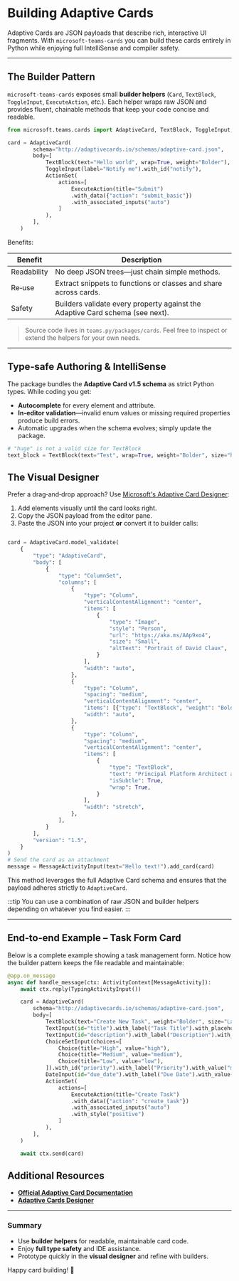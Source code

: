# Building Adaptive Cards

Adaptive Cards are JSON payloads that describe rich, interactive UI fragments.
With `microsoft-teams-cards` you can build these cards entirely in Python while enjoying full IntelliSense and compiler safety.

---

## The Builder Pattern

`microsoft-teams-cards` exposes small **builder helpers** (`Card`, `TextBlock`, `ToggleInput`, `ExecuteAction`, _etc._).
Each helper wraps raw JSON and provides fluent, chainable methods that keep your code concise and readable.

```python
from microsoft.teams.cards import AdaptiveCard, TextBlock, ToggleInput, ActionSet, ExecuteAction

card = AdaptiveCard(
        schema="http://adaptivecards.io/schemas/adaptive-card.json",
        body=[
            TextBlock(text="Hello world", wrap=True, weight="Bolder"),
            ToggleInput(label="Notify me").with_id("notify"),
            ActionSet(
                actions=[
                    ExecuteAction(title="Submit")
                    .with_data({"action": "submit_basic"})
                    .with_associated_inputs("auto")
                ]
            ),
        ],
    )
```

Benefits:

| Benefit     | Description                                                                   |
| ----------- | ----------------------------------------------------------------------------- |
| Readability | No deep JSON trees—just chain simple methods.                                 |
| Re‑use      | Extract snippets to functions or classes and share across cards.              |
| Safety      | Builders validate every property against the Adaptive Card schema (see next). |

> Source code lives in `teams.py/packages/cards`. Feel free to inspect or extend the helpers for your own needs.

---

## Type‑safe Authoring & IntelliSense

The package bundles the **Adaptive Card v1.5 schema** as strict Python types.
While coding you get:

- **Autocomplete** for every element and attribute.
- **In‑editor validation**—invalid enum values or missing required properties produce build errors.
- Automatic upgrades when the schema evolves; simply update the package.

```python
# "huge" is not a valid size for TextBlock
text_block = TextBlock(text="Test", wrap=True, weight="Bolder", size="huge"),
```

## The Visual Designer

Prefer a drag‑and‑drop approach? Use [Microsoft's Adaptive Card Designer](https://adaptivecards.microsoft.com/designer.html):

1. Add elements visually until the card looks right.
2. Copy the JSON payload from the editor pane.
3. Paste the JSON into your project **or** convert it to builder calls:

```python

card = AdaptiveCard.model_validate(
    {
        "type": "AdaptiveCard",
        "body": [
            {
                "type": "ColumnSet",
                "columns": [
                    {
                        "type": "Column",
                        "verticalContentAlignment": "center",
                        "items": [
                            {
                                "type": "Image",
                                "style": "Person",
                                "url": "https://aka.ms/AAp9xo4",
                                "size": "Small",
                                "altText": "Portrait of David Claux",
                            }
                        ],
                        "width": "auto",
                    },
                    {
                        "type": "Column",
                        "spacing": "medium",
                        "verticalContentAlignment": "center",
                        "items": [{"type": "TextBlock", "weight": "Bolder", "text": "David Claux", "wrap": True}],
                        "width": "auto",
                    },
                    {
                        "type": "Column",
                        "spacing": "medium",
                        "verticalContentAlignment": "center",
                        "items": [
                            {
                                "type": "TextBlock",
                                "text": "Principal Platform Architect at Microsoft",
                                "isSubtle": True,
                                "wrap": True,
                            }
                        ],
                        "width": "stretch",
                    },
                ],
            }
        ],
        "version": "1.5",
    }
)
# Send the card as an attachment
message = MessageActivityInput(text="Hello text!").add_card(card)
```

This method leverages the full Adaptive Card schema and ensures that the payload adheres strictly to `AdaptiveCard`.

:::tip
You can use a combination of raw JSON and builder helpers depending on whatever you find easier.
:::

---

## End‑to‑end Example – Task Form Card

Below is a complete example showing a task management form. Notice how the builder pattern keeps the file readable and maintainable:

```python
@app.on_message
async def handle_message(ctx: ActivityContext[MessageActivity]):
    await ctx.reply(TypingActivityInput())

    card = AdaptiveCard(
        schema="http://adaptivecards.io/schemas/adaptive-card.json",
        body=[
            TextBlock(text="Create New Task", weight="Bolder", size="Large"),
            TextInput(id="title").with_label("Task Title").with_placeholder("Enter task title"),
            TextInput(id="description").with_label("Description").with_placeholder("Enter task details").with_is_multiline(True),
            ChoiceSetInput(choices=[
                Choice(title="High", value="high"),
                Choice(title="Medium", value="medium"),
                Choice(title="Low", value="low"),
            ]).with_id("priority").with_label("Priority").with_value("medium"),
            DateInput(id="due_date").with_label("Due Date").with_value(datetime.now().strftime("%Y-%m-%d")),
            ActionSet(
                actions=[
                    ExecuteAction(title="Create Task")
                    .with_data({"action": "create_task"})
                    .with_associated_inputs("auto")
                    .with_style("positive")
                ]
            ),
        ],
    )

    await ctx.send(card)
```


## Additional Resources

- [**Official Adaptive Card Documentation**](https://adaptivecards.microsoft.com/)
- [**Adaptive Cards Designer**](https://adaptivecards.microsoft.com/designer.html)

---

### Summary

- Use **builder helpers** for readable, maintainable card code.
- Enjoy **full type safety** and IDE assistance.
- Prototype quickly in the **visual designer** and refine with builders.

Happy card building! 🎉
